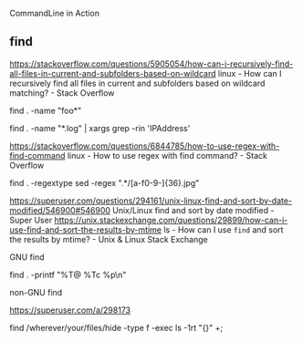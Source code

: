CommandLine in Action

## find

https://stackoverflow.com/questions/5905054/how-can-i-recursively-find-all-files-in-current-and-subfolders-based-on-wildcard linux - How can I recursively find all files in current and subfolders based on wildcard matching? - Stack Overflow

find . -name "foo*"

find . -name "*.log" | xargs grep -rin 'IPAddress'

https://stackoverflow.com/questions/6844785/how-to-use-regex-with-find-command linux - How to use regex with find command? - Stack Overflow

find . -regextype sed -regex ".*/[a-f0-9\-]\{36\}\.jpg"

https://superuser.com/questions/294161/unix-linux-find-and-sort-by-date-modified/546900#546900 Unix/Linux find and sort by date modified - Super User
https://unix.stackexchange.com/questions/29899/how-can-i-use-find-and-sort-the-results-by-mtime ls - How can I use `find` and sort the results by mtime? - Unix & Linux Stack Exchange

GNU find

find . -printf "%T@ %Tc %p\n"

non-GNU find

https://superuser.com/a/298173

find /wherever/your/files/hide -type f -exec ls -1rt "{}" +;